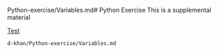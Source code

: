 Python-exercise/Variables.md# Python Exercise
This is a supplemental material

[Test](https://github.com/d-khan/Python-exercise/blob/main/Variables.md)

```{include}
d-khan/Python-exercise/Variables.md
```

